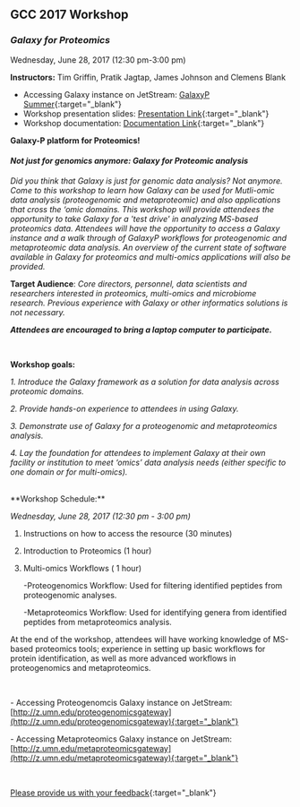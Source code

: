 ## **GCC 2017 Workshop**

### **_Galaxy for Proteomics_**
Wednesday, June 28, 2017 (12:30 pm-3:00 pm) 

**Instructors:** Tim Griffin, Pratik Jagtap, James Johnson and Clemens Blank

- Accessing Galaxy instance on JetStream: [GalaxyP Summer](http://z.umn.edu/galaxypsummer){:target="_blank"}
- Workshop presentation slides: [Presentation Link](link.link){:target="_blank"}
- Workshop documentation: [Documentation Link](https://drive.google.com/file/d/0B0i8ZGSZOMmdYXIzcDNyazFqT3c/view){:target="_blank"}

**Galaxy-P platform for Proteomics!**

#### ***Not just for genomics anymore: Galaxy for Proteomic analysis*** 
_Did you think that Galaxy is just for genomic data analysis? Not anymore. Come to this workshop to learn how Galaxy can be used for Mutli-omic data analysis (proteogenomic and metaproteomic) and also applications that cross the ‘omic domains. This workshop will provide attendees the opportunity to take Galaxy for a 'test drive' in analyzing MS-based proteomics data. Attendees will have the opportunity to access a Galaxy instance and a walk through of GalaxyP workflows for proteogenomic and metaproteomic data analysis. An overview of the current state of software available in Galaxy for proteomics and multi-omics applications will also be provided._ 

**Target Audience**: _Core directors, personnel, data scientists and researchers interested in proteomics, multi-omics and microbiome research. Previous experience with Galaxy or other informatics solutions is not necessary._


**_Attendees are encouraged to bring a laptop computer to participate._**

<br>

**Workshop goals:**

_1. Introduce the Galaxy framework as a solution for data analysis across proteomic domains._

_2. Provide hands-on experience to attendees in using Galaxy._

_3. Demonstrate use of Galaxy for a proteogenomic and metaproteomics analysis._

_4. Lay the foundation for attendees to implement Galaxy at their own facility or institution to meet ‘omics’ data analysis needs (either specific to one domain or for multi-omics)._

<br>
**Workshop Schedule:**

 _Wednesday, June 28, 2017 (12:30 pm - 3:00 pm)_
 
1. Instructions on how to access the resource (30 minutes)

2. Introduction to Proteomics (1 hour)

3. Multi-omics Workflows ( 1 hour)

   -Proteogenomics Workflow: Used for filtering identified peptides from proteogenomic analyses.
 
   -Metaproteomics Workflow: Used for identifying genera from identified peptides from metaproteomics analysis.

At the end of the workshop, attendees will have working knowledge of MS-based proteomics tools; experience in setting up basic workflows for protein identification, as well as more advanced workflows in proteogenomics and metaproteomics. 

<br>

\- Accessing Proteogenomcis Galaxy instance on JetStream: [http://z.umn.edu/proteogenomicsgateway](http://z.umn.edu/proteogenomicsgateway){:target="_blank"}

\- Accessing Metaproteomics Galaxy instance on JetStream: [http://z.umn.edu/metaproteomicsgateway](http://z.umn.edu/metaproteomicsgateway){:target="_blank"}

<br>

[Please provide us with your feedback](https://z.umn.edu/gcc2017fb){:target="_blank"}



